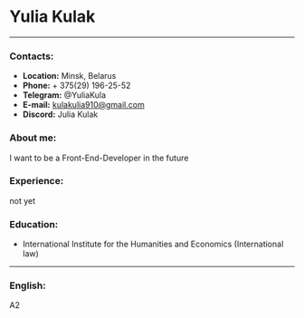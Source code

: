 # Yulia Kulak
******
### Contacts:
- **Location:** Minsk, Belarus
- **Phone:** + 375(29) 196-25-52
- **Telegram:** @YuliaKula
- **E-mail:** kulakulia910@gmail.com
- **Discord:** Julia Kulak
### About me:
I want to be a Front-End-Developer in the future
### Experience:
not yet
### Education:
- International Institute for the Humanities and Economics (International law)
*****
### English:
A2